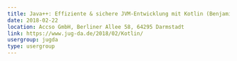 ```yaml
---
title: Java++: Effiziente & sichere JVM-Entwicklung mit Kotlin (Benjamin Schmid)
date: 2018-02-22
location: Accso GmbH, Berliner Allee 58, 64295 Darmstadt
link: https://www.jug-da.de/2018/02/Kotlin/
usergroup: jugda
type: usergroup
---
```

